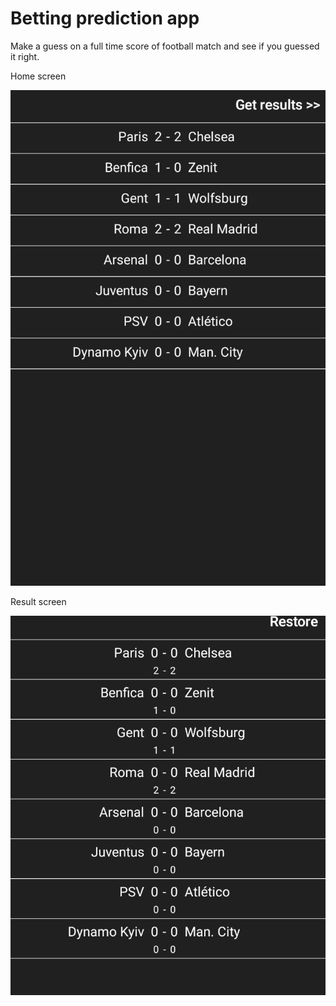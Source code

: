 # Betting prediction app

Make a guess on a full time score of football match and see if you guessed it right.

Home screen

![Home screen](screenshots/home.png?raw=true "Home screen")

Result screen

![Result screen](screenshots/results.png "Result screen")